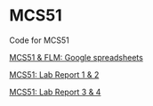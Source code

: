 # MCS51
Code for MCS51

[MCS51 & FLM: Google spreadsheets](https://docs.google.com/spreadsheets/d/10dCigO38gw2VPMzsFVlQg4gJATsTRQVfFie0X2yQqfU/edit?usp=sharing)

[MCS51: Lab Report 1 & 2](https://docs.google.com/document/d/1qnNzvsrLwt216eVq1URDe33S2MMpXpAT6VD4ljbxLWs/edit?usp=sharing)

[MCS51: Lab Report 3 & 4](https://docs.google.com/document/d/1NiF11CcQRbGOckIWR_2lF_Y4lh8002md77Dbod9waGs/edit?usp=sharing)